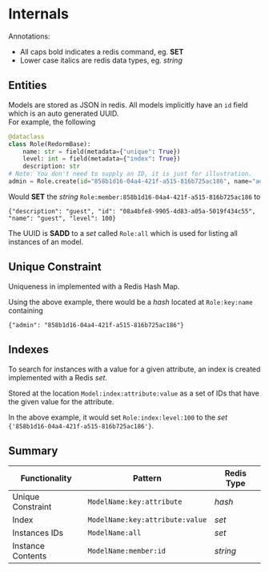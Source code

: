 # Internals

Annotations:  
- All caps bold indicates a redis command, eg. **SET**
- Lower case italics are redis data types, eg. *string*

## Entities

Models are stored as JSON in redis. All models implicitly have an `id` field which is an auto generated UUID.  
For example, the following
```python
@dataclass
class Role(RedormBase):
    name: str = field(metadata={"unique": True})
    level: int = field(metadata={"index": True})
    description: str
# Note: You don't need to supply an ID, it is just for illustration.
admin = Role.create(id="858b1d16-04a4-421f-a515-816b725ac186", name="admin", description="Can do anything", level=100)
```

Would **SET** the *string* `Role:member:858b1d16-04a4-421f-a515-816b725ac186` to 
```
{"description": "guest", "id": "08a4bfe8-9905-4d83-a05a-5019f434c55", "name": "guest", "level": 100}
```

The UUID is **SADD** to a *set* called `Role:all` which is used for listing all instances of an model.

## Unique Constraint

Uniqueness in implemented with a Redis Hash Map.

Using the above example, there would be a *hash* located at `Role:key:name` containing 

```
{"admin": "858b1d16-04a4-421f-a515-816b725ac186"}
```

## Indexes

To search for instances with a value for a given attribute, an index is created implemented with a Redis *set*.  

Stored at the location `Model:index:attribute:value` as a set of IDs that have the given value for the attribute.

In the above example, it would set `Role:index:level:100` to the *set* `{'858b1d16-04a4-421f-a515-816b725ac186'}`.

## Summary

| Functionality | Pattern | Redis Type |
| ------------- | ------- | ---------- |
| Unique Constraint | `ModelName:key:attribute` | *hash* |
| Index | `ModelName:key:attribute:value` | *set* |
| Instances IDs | `ModelName:all` | *set* |
| Instance Contents | `ModelName:member:id` | *string* |
